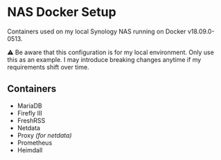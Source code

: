# NAS Docker Setup

Containers used on my local Synology NAS running on Docker v18.09.0-0513.

:warning: Be aware that this configuration is for my local environment. Only use this as an example. I may introduce breaking changes anytime if my requirements shift over time.

## Containers

* MariaDB
* Firefly III
* FreshRSS
* Netdata
* Proxy *(for netdata)*
* Prometheus
* Heimdall
